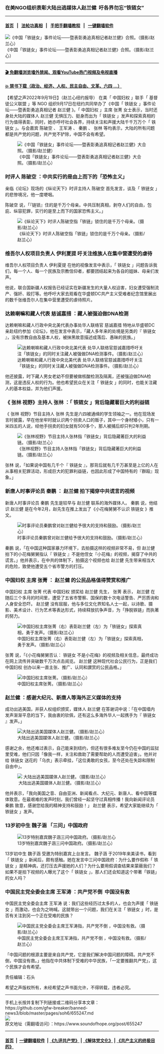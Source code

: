### 在美NGO组织表彰大陆出逃媒体人赵兰健  吁各界勿忘“铁链女”
------------------------

#### [首页](https://github.com/gfw-breaker/banned-news3/blob/master/README.md) &nbsp;&nbsp;|&nbsp;&nbsp; [法轮功真相](https://github.com/begood0513/basic/blob/master/README.md)  &nbsp;&nbsp;|&nbsp;&nbsp; [手把手翻墙教程](https://github.com/gfw-breaker/guides/wiki)  &nbsp;&nbsp;|&nbsp;&nbsp; [一键翻墙软件](https://github.com/gfw-breaker/nogfw/blob/master/README.md)  



<div><img alt="《中国「铁链女」事件论坛——暨表彰勇追真相记者赵兰健》合照。（摄影/赵兰心）" src="https://img.soundofhope.org/2022-09/21-1663611986628.jpg"/>
<br/><figcaption class="caption">
 《中国「铁链女」事件论坛——暨表彰勇追真相记者赵兰健》合照。（摄影/赵兰心）
</figcaption></div><hr/>

#### [ 🎬  免翻墙浏览墙外禁闻、观看YouTube热门视频及电视直播](https://github.com/gfw-breaker/HelloWorld)

#### [ 💥  禁书下载（政治、经济、人权、民主自由、文革、六四 ...）](https://github.com/gfw-breaker/books/blob/master/README.md)

<div><div class="Content__Wrapper sc-1bvya0-0 grZQxZ">
 <p class="meta-top">
  <span class="meta">
   【希望之声2022年9月19日】（赵兰心纽约报导）
  </span>
  在美「
  <ok href="/term/704293">
   中国妇权
  </ok>
  」联手「
  <ok href="/term/565121">
   基督徒公义联盟
  </ok>
  」等
  <ok href="/term/10099">
   NGO
  </ok>
  组织9月17日在纽约共同举办了《中国「
  <ok href="/term/695986">
   铁链女
  </ok>
  」事件论坛——暨表彰勇追真相记者
  <ok href="/term/712439">
   赵兰健
  </ok>
  》。「
  <ok href="/term/704293">
   中国妇权
  </ok>
  」主席
  <ok href="/term/704299">
   张菁
  </ok>
  女士表示，当时还身处大陆的媒体人
  <ok href="/term/712439">
   赵兰健
  </ok>
  无惧压力、挺身而出为「
  <ok href="/term/695986">
   铁链女
  </ok>
  」发声和探索真相的行为值得表彰，同时，她亦呼吁社会各界，持续关注和声援大陆千千万万个「
  <ok href="/term/695986">
   铁链女
  </ok>
  」。与会嘉宾
  <ok href="/term/1413">
   陈破空
  </ok>
  、
  <ok href="/term/138736">
   王军涛
  </ok>
  、
  <ok href="/term/96489">
   秦鹏
  </ok>
  、
  <ok href="/term/69131">
   张林
  </ok>
  等均表示，大陆的所有问题都是共产党的问题，共产党不铲除，中国不会有希望。
 </p>
 <figure class="OImage__StyledFigure-sc-1lfley0-0 hHSfVg">
  <img alt="《中国「铁链女」事件论坛——暨表彰勇追真相记者赵兰健》大合照。（摄影/赵兰健）" src="https://img.soundofhope.org/2022-09/011-1663611839747.jpg"/>
  <br/><figcaption>
   《中国「铁链女」事件论坛——暨表彰勇追真相记者赵兰健》大合照。（摄影/赵兰心）
  </figcaption>
 </figure>
 <h3>
  时评人
  <ok href="/term/1413">
   陈破空
  </ok>
  ：中共实行的是由上而下的「恐怖主义」
 </h3>
 <p>
  亲临《论坛》现场的《纵论天下》时评主持人
  <ok href="/term/1413">
   陈破空
  </ok>
  首先发言，谈及「
  <ok href="/term/695986">
   铁链女
  </ok>
  」的悲惨境况，他一度哽咽。
 </p>
 <p>
  <ok href="/term/1413">
   陈破空
  </ok>
  说，「『链锁』住的是千万个母亲。中共压制真相，剥夺人们的自由，包庇、纵容犯罪，实行的是至上而下的国家恐怖主义。」
 </p>
 <figure class="OImage__StyledFigure-sc-1lfley0-0 hHSfVg">
  <img alt="《纵论天下》时评人陈破空指「铁链」锁住的是千万个母亲。（摄影/赵兰心）" src="https://img.soundofhope.org/2022-09/10-1663611153197.jpg"/>
  <br/><figcaption>
   《纵论天下》时评人陈破空指「铁链」锁住的是千万个母亲。（摄影/赵兰心）
  </figcaption>
 </figure>
 <h3>
  维吾尔人权项目负责人
  <ok href="/term/60076">
   伊利夏提
  </ok>
  吁关注维族人在集中营遭受的虐待
 </h3>
 <p>
  维吾尔人权项目负责人
  <ok href="/term/60076">
   伊利夏提
  </ok>
  在他的视像发言中表示，「
  <ok href="/term/695986">
   铁链女
  </ok>
  」问题告诉我们，每一个人、每一个民族及宗教信仰者，都要团结起来为各自的姐妹、母亲们发声。
 </p>
 <p>
  他说，联合国新疆人权报告已经证实在新疆发生的大量人权迫害，妇女遭受强制流产、强奸、殴打等。他呼吁大家去观看在华盛顿DC共产主义受难者纪念馆里展出的数千张维吾尔人在集中营里遭受的虐待照片。
 </p>
 <h3>
  达赖喇嘛和藏人代表
  <ok href="/term/785768">
   慈诚嘉措
  </ok>
  ：藏人被强迫做DNA检测
 </h3>
 <p>
  达赖喇嘛和藏人行政中央北美代表办事处华人联络官
  <ok href="/term/785768">
   慈诚嘉措
  </ok>
  特地从华盛顿DC亲赴纽约参加《论坛》，他在发言中表示，「藏人多年来的处境是另类的『
  <ok href="/term/695986">
   铁链女
  </ok>
  』，没有宗教自由及基本人权，被抹黑故意描述成落后、愚昧的民族。」
 </p>
 <figure class="OImage__StyledFigure-sc-1lfley0-0 hHSfVg">
  <img alt="达赖喇嘛和藏人行政中央北美代表 处华人联络官慈诚嘉措呼吁关注「铁链女」的同时关注藏人被强做DNA检测事件。（摄影/赵兰心）" src="https://img.soundofhope.org/2022-09/002-1663611771251.jpg"/>
  <br/><figcaption>
   达赖喇嘛和藏人行政中央北美代表 处华人联络官慈诚嘉措呼吁关注「铁链女」的同时关注藏人被强做DNA检测事件。（摄影/赵兰心）
  </figcaption>
 </figure>
 <p>
  他还披露，时下藏人男女老幼不但要被做核酸检测及隔离，还被强迫做DNA检测，这是违反人权的行为。他也希望民众在关注「
  <ok href="/term/695986">
   铁链女
  </ok>
  」的同时，也能关注藏人的基本权益，并为他们声援。
 </p>
 <h3>
  《
  <ok href="/term/69131">
   张林
  </ok>
  视野》主持人
  <ok href="/term/69131">
   张林
  </ok>
  ：「
  <ok href="/term/695986">
   铁链女
  </ok>
  」背后隐藏著巨大的利益链
 </h3>
 <p>
  《
  <ok href="/term/69131">
   张林
  </ok>
  视野》节目主持人
  <ok href="/term/69131">
   张林
  </ok>
  先生是六四被通缉的学生领袖之一。他在现场发言时披露，早在他坐牢时就认识两个拐卖人口的贩子，其中一个身材矮小，只有一米四五的人说，经他手拐卖的妇女就有500多个，那人被捕后却只判2年刑期。
 </p>
 <figure class="OImage__StyledFigure-sc-1lfley0-0 hHSfVg">
  <img alt="《张林视野》节目主持人张林指「铁链女」背后隐藏著巨大的利益链。（摄影/赵兰心）" src="https://img.soundofhope.org/2022-09/009-1663611702987.jpg"/>
  <br/><figcaption>
   《张林视野》节目主持人张林指「铁链女」背后隐藏著巨大的利益链。（摄影/赵兰心）
  </figcaption>
 </figure>
 <p>
  <ok href="/term/69131">
   张林
  </ok>
  说，「如果说中国有几千个『
  <ok href="/term/695986">
   铁链女
  </ok>
  』，那背后就有几千万甚至是上亿的人在从事相关犯罪活动，形成巨大的犯罪利益链，也因此形成了中国特有的『群殴』现象。」
 </p>
 <h3>
  新唐人时事评论员
  <ok href="/term/96489">
   秦鹏
  </ok>
  ：
  <ok href="/term/712439">
   赵兰健
  </ok>
  拍下揭穿中共谎言的视频
 </h3>
 <p>
  新唐人时事评论员
  <ok href="/term/96489">
   秦鹏
  </ok>
  先生是较早与
  <ok href="/term/712439">
   赵兰健
  </ok>
  联系的海外媒体人。
  <ok href="/term/96489">
   秦鹏
  </ok>
  说，他结识
  <ok href="/term/712439">
   赵兰健
  </ok>
  是在今年2月，赵先生在推上发出了《小花梅舅舅不认识
  <ok href="/term/695986">
   铁链女
  </ok>
  》推文。
 </p>
 <figure class="OImage__StyledFigure-sc-1lfley0-0 hHSfVg">
  <img alt="时事评论员秦鹏曾对赵兰健给予很大的支持和鼓励。（摄影/赵兰心）" src="https://img.soundofhope.org/2022-09/4-1663611481871.jpg"/>
  <br/><figcaption>
   时事评论员秦鹏曾对赵兰健给予很大的支持和鼓励。（摄影/赵兰心）
  </figcaption>
 </figure>
 <p>
  <ok href="/term/96489">
   秦鹏
  </ok>
  说，「在中国这种国家暴力环境下，去拍摄这样的视频非常不易，但
  <ok href="/term/712439">
   赵兰健
  </ok>
  拍下的小花梅舅舅指认『
  <ok href="/term/695986">
   铁链女
  </ok>
  』不是他侄女『小花梅』的视频，揭穿了中共的谎言。」他并表示，在中共的体制下，拍摄这个视频也给
  <ok href="/term/712439">
   赵兰健
  </ok>
  先生带来相当大的危险，致使他遭受五个省市警方的打压。
 </p>
 <h3>
  <ok href="/term/704293">
   中国妇权
  </ok>
  主席
  <ok href="/term/704299">
   张菁
  </ok>
  ：
  <ok href="/term/712439">
   赵兰健
  </ok>
  的公民品格值得赞赏和推广
 </h3>
 <p>
  <ok href="/term/704293">
   中国妇权
  </ok>
  主席
  <ok href="/term/704299">
   张菁
  </ok>
  代表
  <ok href="/term/704293">
   中国妇权
  </ok>
  颁奖给
  <ok href="/term/712439">
   赵兰健
  </ok>
  先生，
  <ok href="/term/704299">
   张菁
  </ok>
  表示，
  <ok href="/term/712439">
   赵兰健
  </ok>
  在随后三个多月的时间里，遭受了五省市警察、国保的数十次电话警告、严厉质询和人身安全恐吓。
  <ok href="/term/712439">
   赵兰健
  </ok>
  没有屈服，他与多位文化界知名人士一起，以诗歌、摄影、美术设计、行为艺术等表达形式，持续释放抗争声音，为「挣脱铁链」而执著的努力。
 </p>
 <figure class="OImage__StyledFigure-sc-1lfley0-0 hHSfVg">
  <img alt="中国妇权主席张菁（右）表彰赵兰健（左）为「铁链女」探索真相，勇于发声。（摄影/赵兰心）" src="https://img.soundofhope.org/2022-09/001-1663611221128.jpg"/>
  <br/><figcaption>
   中国妇权主席张菁（右）表彰赵兰健（左）为「铁链女」探索真相，勇于发声。（摄影/赵兰心）
  </figcaption>
 </figure>
 <p>
  <ok href="/term/704299">
   张菁
  </ok>
  说，「《小花梅舅舅否认：
  <ok href="/term/695986">
   铁链女
  </ok>
  不是小花梅》的视频及相关信息，最终成功在网上流传并突破数千万次点击阅览。
  <ok href="/term/712439">
   赵兰健
  </ok>
  这种现代社会公民行为，正是我们
  <ok href="/term/704293">
   中国妇权
  </ok>
  创办以来一直主张、推广、认同和讃赏的公民品格。」
 </p>
 <figure class="OImage__StyledFigure-sc-1lfley0-0 hHSfVg">
  <img alt="中国妇权主席张菁。（摄影/赵兰心）" src="https://img.soundofhope.org/2022-09/007-1663611540730.jpg"/>
  <br/><figcaption>
   中国妇权主席张菁。（摄影/赵兰心）
  </figcaption>
 </figure>
 <h3>
  <ok href="/term/712439">
   赵兰健
  </ok>
  ：感谢大纪元、新唐人等海外正义媒体的支持
 </h3>
 <p>
  成功出逃美国，并获人权组织颁奖，媒体人
  <ok href="/term/712439">
   赵兰健
  </ok>
  在答谢词中说：「在中国墙内发声渐渐平息的当下，我由衷的钦佩，还有这么多海外华人一起携手为『
  <ok href="/term/695986">
   铁链女
  </ok>
  』发声。」
 </p>
 <figure class="OImage__StyledFigure-sc-1lfley0-0 hHSfVg">
  <img alt="大陆出逃美国媒体人赵兰健。（摄影/赵兰心）" src="https://img.soundofhope.org/2022-09/003-1663611356856.jpg"/>
  <br/><figcaption>
   大陆出逃美国媒体人赵兰健。（摄影/赵兰心）
  </figcaption>
 </figure>
 <p>
  感谢之余，他还难过表示，自己能来到纽约，但还有很多难友至今仍在中国的监狱里受难，他们只因「像我一样，关注和救助了需要帮助的人而遭受迫害」。他并对给
  <ok href="/term/695986">
   铁链女
  </ok>
  送花的「乌衣」表示牵挂，「这位勇敢的女孩，至今还处在失踪和限制自由中」。
 </p>
 <figure class="OImage__StyledFigure-sc-1lfley0-0 hHSfVg">
  <img alt="​  大陆出逃美国媒体人赵兰健。（摄影/赵兰心）  ​" src="https://img.soundofhope.org/2022-09/005-1663611422366.jpg"/>
  <br/><figcaption>
   ​  大陆出逃美国媒体人赵兰健。（摄影/赵兰心）  ​
  </figcaption>
 </figure>
 <p>
  他并表示，「我向美国之音、自由亚洲、新闻看点、大纪元、新唐人、看中国等媒体致意。在最艰难的发声时刻，我们曾经一起坚守过真相传播！我向新闻评论员
  <ok href="/term/96489">
   秦鹏
  </ok>
  致意，感谢您给我的精神支持和鼓励！」
  <ok href="/term/712439">
   赵兰健
  </ok>
  表示，希望大家能继续为「
  <ok href="/term/695986">
   铁链女
  </ok>
  」发声。
 </p>
 <h3>
  13岁初中生
  <ok href="/term/785771">
   魏子涵
  </ok>
  「三问」中国政府
 </h3>
 <figure class="OImage__StyledFigure-sc-1lfley0-0 hHSfVg">
  <img alt="13岁特别嘉宾魏子涵三问中国政府。（摄影/赵兰心" src="https://img.soundofhope.org/2022-09/006-1663611598635.jpg"/>
  <br/><figcaption>
   13岁特别嘉宾魏子涵三问中国政府。（摄影/赵兰心）
  </figcaption>
 </figure>
 <p>
  13岁初中生
  <ok href="/term/785771">
   魏子涵
  </ok>
  受邀为特别嘉宾上台发言。
  <ok href="/term/785771">
   魏子涵
  </ok>
  于2019年来美读书，看到「
  <ok href="/term/695986">
   铁链女
  </ok>
  」新闻后，颇有感触。她在发言中三问中国政府：为什么要作假称「
  <ok href="/term/695986">
   铁链女
  </ok>
  」是精神病，还打压去声援她的人们？为什么要用假调查结果来蒙蔽我们？如果不是拍下视频的人曝光了这个「
  <ok href="/term/695986">
   铁链女
  </ok>
  」，那人们还会知道这个带著「铁链」的女人吗？
 </p>
 <h3>
  中国民主党全委会主席
  <ok href="/term/138736">
   王军涛
  </ok>
  ：共产党不倒  中国没有救
 </h3>
 <p>
  中国民主党全委会主席
  <ok href="/term/138736">
   王军涛
  </ok>
  说：我们这些经历过太多的人，也会为声援「
  <ok href="/term/695986">
   铁链女
  </ok>
  」而激动，也会为之呐喊。这就带出一个问题，我们在关注「
  <ok href="/term/695986">
   铁链女
  </ok>
  」时，是否有关注到另一个正在受难的民族？
 </p>
 <figure class="OImage__StyledFigure-sc-1lfley0-0 hHSfVg">
  <img alt="中国民主党全委会主席王军涛指，共产党不倒 ，中国没有救。（摄影/赵兰心）" src="https://img.soundofhope.org/2022-09/008-1663611648152.jpg"/>
  <br/><figcaption>
   中国民主党全委会主席王军涛指，共产党不倒 ，中国没有救。（摄影/赵兰心）
  </figcaption>
 </figure>
 <p>
  「中国问题的根源主要是来自共产党，它是我们解决中国问题的障碍。共产党不倒，中国没有救。」他指在中共体制下受难的中华民族，「一定要推翻共产党」，这个民族才会有希望。
 </p>
 <p class="meta-btm">
  责任编辑：石头
 </p>
 <p class="meta-btm">
  希望之声版权所有，未经希望之声书面允许，不得转载，违者必究。
 </p>
</div>
</div>
<hr/>
手机上长按并复制下列链接或二维码分享本文章：<br/>
https://github.com/gfw-breaker/banned-news3/blob/master/pages/soh6/655247.md <br/>
<a href='https://github.com/gfw-breaker/banned-news3/blob/master/pages/soh6/655247.md'><img src='https://github.com/gfw-breaker/banned-news3/blob/master/pages/soh6/655247.md.png'/></a> <br/>
原文地址（需翻墙访问）：https://www.soundofhope.org/post/655247


------------------------
#### [首页](https://github.com/gfw-breaker/banned-news3/blob/master/README.md) &nbsp;|&nbsp; [一键翻墙软件](https://github.com/gfw-breaker/nogfw/blob/master/README.md) &nbsp;| [《九评共产党》](https://github.com/gfw-breaker/9ping.md/blob/master/README.md#九评之一评共产党是什么) | [《解体党文化》](https://github.com/gfw-breaker/jtdwh.md/blob/master/README.md) | [《共产主义的终极目的》](https://github.com/gfw-breaker/gczydzjmd.md/blob/master/README.md)


<img src='http://gfw-breaker.win/banned-news3/pages/soh6/655247.md' width='0px' height='0px'/>